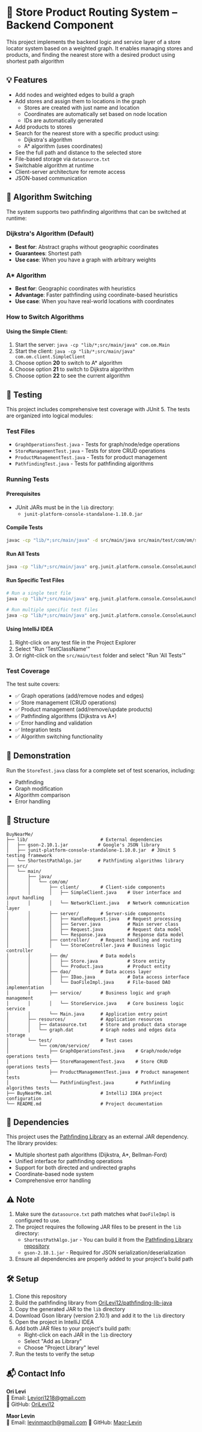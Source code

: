 # 🛒 Store Product Routing System – Backend Component

This project implements the backend logic and service layer of a store locator system based on a weighted graph. It enables managing stores and products, and finding the nearest store with a desired product using shortest path algorithm

## 💡 Features

- Add nodes and weighted edges to build a graph
- Add stores and assign them to locations in the graph
  - Stores are created with just name and location
  - Coordinates are automatically set based on node location
  - IDs are automatically generated
- Add products to stores
- Search for the nearest store with a specific product using:
    - Dijkstra's algorithm
    - A* algorithm (uses coordinates)
- See the full path and distance to the selected store
- File-based storage via `datasource.txt`
- Switchable algorithm at runtime
- Client-server architecture for remote access
- JSON-based communication

## 🔄 Algorithm Switching

The system supports two pathfinding algorithms that can be switched at runtime:

### Dijkstra's Algorithm (Default)
- **Best for**: Abstract graphs without geographic coordinates
- **Guarantees**: Shortest path
- **Use case**: When you have a graph with arbitrary weights

### A* Algorithm
- **Best for**: Geographic coordinates with heuristics
- **Advantage**: Faster pathfinding using coordinate-based heuristics
- **Use case**: When you have real-world locations with coordinates

### How to Switch Algorithms

#### Using the Simple Client:
1. Start the server: `java -cp "lib/*;src/main/java" com.om.Main`
2. Start the client: `java -cp "lib/*;src/main/java" com.om.client.SimpleClient`
3. Choose option **20** to switch to A* algorithm
4. Choose option **21** to switch to Dijkstra algorithm
5. Choose option **22** to see the current algorithm


## 🧪 Testing

This project includes comprehensive test coverage with JUnit 5. The tests are organized into logical modules:

### Test Files
- `GraphOperationsTest.java` - Tests for graph/node/edge operations
- `StoreManagementTest.java` - Tests for store CRUD operations  
- `ProductManagementTest.java` - Tests for product management
- `PathfindingTest.java` - Tests for pathfinding algorithms

### Running Tests

#### Prerequisites
- JUnit JARs must be in the `lib` directory:
  - `junit-platform-console-standalone-1.10.0.jar`

#### Compile Tests
```bash
javac -cp "lib/*;src/main/java" -d src/main/java src/main/test/com/om/service/*.java
```

#### Run All Tests
```bash
java -cp "lib/*;src/main/java" org.junit.platform.console.ConsoleLauncher --class-path src/main/java --scan-class-path
```

#### Run Specific Test Files
```bash
# Run a single test file
java -cp "lib/*;src/main/java" org.junit.platform.console.ConsoleLauncher --class-path src/main/java --select-class com.om.service.GraphOperationsTest

# Run multiple specific test files
java -cp "lib/*;src/main/java" org.junit.platform.console.ConsoleLauncher --class-path src/main/java --select-class com.om.service.GraphOperationsTest --select-class com.om.service.StoreManagementTest --select-class com.om.service.ProductManagementTest --select-class com.om.service.PathfindingTest
```

#### Using IntelliJ IDEA
1. Right-click on any test file in the Project Explorer
2. Select "Run 'TestClassName'"
3. Or right-click on the `src/main/test` folder and select "Run 'All Tests'"

### Test Coverage
The test suite covers:
- ✅ Graph operations (add/remove nodes and edges)
- ✅ Store management (CRUD operations)
- ✅ Product management (add/remove/update products)
- ✅ Pathfinding algorithms (Dijkstra vs A*)
- ✅ Error handling and validation
- ✅ Integration tests
- ✅ Algorithm switching functionality

## 🧪 Demonstration

Run the `StoreTest.java` class for a complete set of test scenarios, including:
- Pathfinding
- Graph modification
- Algorithm comparison
- Error handling

## 📁 Structure

```
BuyNearMe/
├── lib/                           # External dependencies
│   ├── gson-2.10.1.jar           # Google's JSON library
│   ├── junit-platform-console-standalone-1.10.0.jar  # JUnit 5 testing framework
│   └── ShortestPathAlgo.jar      # Pathfinding algorithms library
├── src/
│   └── main/
│       ├── java/
│       │   └── com/om/
│       │       ├── client/        # Client-side components
│       │       │   ├── SimpleClient.java    # User interface and input handling
│       │       │   └── NetworkClient.java   # Network communication layer
│       │       ├── server/        # Server-side components
│       │       │   ├── HandleRequest.java   # Request processing
│       │       │   ├── Server.java          # Main server class
│       │       │   ├── Request.java         # Request data model
│       │       │   └── Response.java        # Response data model
│       │       ├── controller/    # Request handling and routing
│       │       │   └── StoreController.java # Business logic controller
│       │       ├── dm/            # Data models
│       │       │   ├── Store.java           # Store entity
│       │       │   └── Product.java         # Product entity
│       │       ├── dao/           # Data access layer
│       │       │   ├── IDao.java            # Data access interface
│       │       │   └── DaoFileImpl.java     # File-based DAO implementation
│       │       ├── service/       # Business logic and graph management
│       │       │   └── StoreService.java    # Core business logic service
│       │       └── Main.java      # Application entry point
│       ├── resources/             # Application resources
│       │   ├── datasource.txt     # Store and product data storage
│       │   └── graph.dat          # Graph nodes and edges data storage
│       └── test/                  # Test cases
│           └── com/om/service/
│               ├── GraphOperationsTest.java    # Graph/node/edge operations tests
│               ├── StoreManagementTest.java    # Store CRUD operations tests
│               ├── ProductManagementTest.java  # Product management tests
│               └── PathfindingTest.java        # Pathfinding algorithms tests
├── BuyNearMe.iml                  # IntelliJ IDEA project configuration
└── README.md                      # Project documentation
```

## 🔗 Dependencies

This project uses the [Pathfinding Library](https://github.com/OriLevi12/pathfinding-lib-java) as an external JAR dependency. The library provides:
- Multiple shortest path algorithms (Dijkstra, A*, Bellman-Ford)
- Unified interface for pathfinding operations
- Support for both directed and undirected graphs
- Coordinate-based node system
- Comprehensive error handling

## ⚠️ Note

1. Make sure the `datasource.txt` path matches what `DaoFileImpl` is configured to use.
2. The project requires the following JAR files to be present in the `lib` directory:
   - `ShortestPathAlgo.jar` - You can build it from the [Pathfinding Library repository](https://github.com/OriLevi12/pathfinding-lib-java)
   - `gson-2.10.1.jar` - Required for JSON serialization/deserialization
3. Ensure all dependencies are properly added to your project's build path

## 🛠️ Setup

1. Clone this repository
2. Build the pathfinding library from [OriLevi12/pathfinding-lib-java](https://github.com/OriLevi12/pathfinding-lib-java)
3. Copy the generated JAR to the `lib` directory
4. Download Gson library (version 2.10.1) and add it to the `lib` directory
5. Open the project in IntelliJ IDEA
6. Add both JAR files to your project's build path:
   - Right-click on each JAR in the `lib` directory
   - Select "Add as Library"
   - Choose "Project Library" level
7. Run the tests to verify the setup

## 📬 Contact Info
**Ori Levi**  
📧 Email: Leviori1218@gmail.com  
🐙 GitHub: [OriLevi12](https://github.com/OriLevi12)

**Maor Levin**  
📧 Email: levinmaorlh@gmail.com
🐙 GitHub: [Maor-Levin](https://github.com/Maor-levin)
